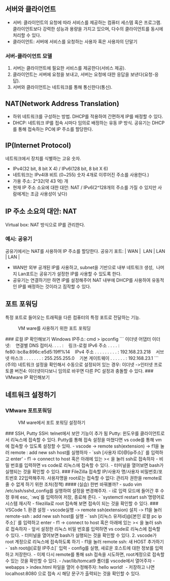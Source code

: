 ## 서버와 클라이언트
- 서버: 클라이언트의 요청에 따라 서비스를 제공하는 컴퓨터 세스템 혹은 프로그램. 클라이언트보다 강력한 성능과 용량을 가지고 있으며, 다수의 클라이언트를 동시에 처리할 수 있다.
- 클라이언트: 서버에 서비스를 요청하는 사용자 혹은 사용자의 단말기
### 서버-클라이언트 모델
1. 서버는 클라이언트에 필요한 서비스를 제공한다(서비스 제공).
2. 클라이언트는 서버에 요청을 보내고, 서버는 요청에 대한 응답을 보낸다(요청-응답).
3. 서버와 클라이언트는 네트워크를 통해 통신한다(통신).
## NAT(Network Address Translation)
- 하위 네트워크를 구성하는 방법. DHCP를 적용하여 간편하게 IP를 배정할 수 있다.
- DHCP: 네트워크 IP를 접속 시마다 임의로 배정하는 유동 IP 방식. 공유기는 DHCP를 통해 접속하는 PC에 IP 주소를 할당한다.
## IP(Internet Protocol)
네트워크에서 장치를 식별하는 고유 숫자.
- IPv4(32 bit, 8 bit X 4) / IPv6(128 bit, 8 bit X 6)
- 네트워크는 IPv4(8 비트 (0~255) 숫자 4개로 이루어진 주소를 사용한다.) 
- 가용 주소: 2^32(약 43 억) 개
- 현재 IP 주소 소요에 대한 대안: NAT / IPv6(2^128개의 주소를 가질 수 있지만 사람에게는 조금 사용성이 낮다)
## IP 주소 소요의 대안: NAT
Virtual box: NAT 방식으로 IP를 관리한다.
### 예시: 공유기
공유기에서는 NAT를 사용하여 IP 주소를 할당한다.
공유기 포트: | WAN |  LAN | LAN | LAN |
- WAN만 외부 공개된 IP를 사용하고, subnet을 기반으로 내부 네트워크 생성,  나머지 Lan포트는 공유기가 설정한 IP를 사용할 수 있도록 한다.
- 공유기는 연결하기만 하면 IP를 설정해주어 NAT 내부에 DHCP를 사용하여 유동적인 IP를 배정하는 것이라고 짐작할 수 있다.
## 포트 포워딩
특정 포트로 들어오는 트래픽을 다른 컴퓨터의 특정 포트로 전달하는 기능.
<figure style="width: 85%" class="align-center">
  <img src="https://onedrive.live.com/embed?resid=C4F97B3B64AE3E7A%217064&authkey=%21AKDQ38_sq7aTSrA&width=1280&height=468" alt="">
  <figcaption>VM ware를 사용하기 위한 포트 포워딩</figcaption>
</figure>
### 로컬 IP 확인해보기
Windows IP주소: cmd > ipconfig
```
이더넷 어댑터 이더넷:
   연결별 DNS 접미사. . . . :
   링크-로컬 IPv6 주소 . . . . : fe80::bc8a:896c:e5d5:19ff%14
   IPv4 주소 . . . . . . . . . : 192.168.23.218
   서브넷 마스크 . . . . . . . : 255.255.255.0
   기본 게이트웨이 . . . . . . : 192.168.23.1
```
(주의) 네트워크 설정을 확인해서 수동으로 설정되어 있는 경우: 이더넷 ->인터넷 프로토콜 버전4: 이더넷이다보니 임의로 바꾸면 다른 PC 설정과 충돌할 수 있다.
### VMware IP 확인해보기

## 네트워크 설정하기
### VMware 포트포워딩
<figure style="width: 85%" class="align-center">
  <img src="https://onedrive.live.com/embed?resid=C4F97B3B64AE3E7A%217065&authkey=%21AIPBqzRoBgGhmqA&width=831&height=553" alt="">
  <figcaption>VM ware에서 포트 포워딩 설정하기</figcaption>
</figure>
### SSH, Putty
SSH: telnet에서 보안 기능이 추가 됨
Putty: 윈도우를 클라이언트로서 리눅스에 접속할 수 있다. Putty를 통해 접속 설정을 마쳤다면 vs code를 통해 vm에 접속할 수 있도록 설정할 수 있따.
- vscode -> remote ssh(extension) -> f1을 눌러 remote : add new ssh host를 실행하자
- `ssh [사용자 ID]@[ip주소]` 를 입력하고 enter’
- f1 -> connect to host 혹은 아래에 있는 >< 을 눌러 ssh로 접속하자
- 비밀 번호를 입력하면 vs code로 리눅스에 접속할 수 있다.
- 터미널을 열어보면 bash가 실행되는 것을 확인할 수 있다.
### FileZilla
접속할 IP/사용자 명/사용자 비밀번호/포트번호 22입력해주자.
사용자명을 root로는 접속할 수 없다: 관리자 권한을 remote로 줄 수 없게 하기 위한 조처(정책)
#### (실습) 한번 바꿔볼까?
- sudo vim /etc/ssh/sshd_config를 실행하여 설정을 변경해주자.
- i로 입력 모드에 들어간 후 수정 후에 esc, `:wq`를 입력하여 저장, 종료해 준다.
- `systemctl restart ssh`명령어로 시스템 재시작
- filezilla로 root 접속해 보면 접속이 되는 것을 확인할 수 있다.
### VSCode
1. 환경 설정
	- vscode실행 -> remote ssh(extension) 설치 -> f1을 눌러 remote-ssh : add new ssh host를 실행
	- `ssh [리눅스 유저id]@[본인 로컬 pc ip주소]` 를 입력하고 enter
	- f1 -> connect to host 혹은 아래에 있는 >< 을 눌러 ssh로 접속하자
	- 앞서 설정한 리눅스 비밀 번호를 입력하면 vs code로 리눅스에 접속할 수 있다.
	- 터미널을 열어보면 bash가 실행되는 것을 확인할 수 있다.
2. vscode가 root 계정으로 리눅스에 접속하도록 하기
	- f1을 눌러 remote ssh: 새 HOST 추가하기
	- `ssh root@[로컬 IP주소]` 입력
	- config를 실행, 새로운 호스트에 대한 정보를 입력하고 저장한다.
	- 이제 다시 remote를 통해 ssh 접속을 시도하면, root계정으로 접속할 수 있는 것을 확인할 수 있다.
	- /var/lib/tomcat9 폴더를 vscode에서 열어주자
	- webapps > index.html 파일을 열어 수정해주자: hello world! 
	- 저장하고 나면 localhost:8080 으로 접속 시 해당 문구가 출력되는 것을 확인할 수 있다.